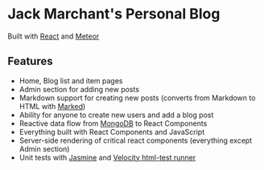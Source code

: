 # Jack Marchant's Personal Blog
Built with [React](http://reactjs.com) and [Meteor](https://www.meteor.com)

## Features
- Home, Blog list and item pages
- Admin section for adding new posts
- Markdown support for creating new posts (converts from Markdown to HTML with [Marked](https://github.com/chjj/marked))
- Ability for anyone to create new users and add a blog post
- Reactive data flow from [MongoDB](https://www.mongodb.org) to React Components
- Everything built with React Components and JavaScript
- Server-side rendering of critical react components (everything except Admin section)
- Unit tests with [Jasmine](https://github.com/jasmine/jasmine) and [Velocity html-test runner](https://github.com/meteor-velocity/html-reporter)